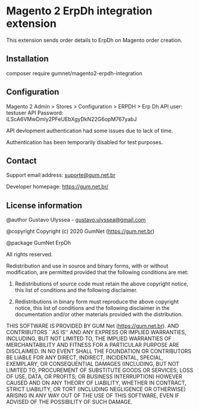 # Magento 2 ErpDh integration extension 

This extension sends order details to ErpDh on Magento order creation.

## Installation 

composer require gumnet/magento2-erpdh-integration

## Configuration
Magento 2 Admin > Stores > Configuration > ERPDH > Erp Dh
API user: testuser
API Password: iLScA6VMwDmly2PFeUEbXgyDkN22G6opM767yabJ

API devlopment authentication had some issues due to lack of time.

Authentication has been temporarily disabled for test purposes. 


## Contact
Support email address: suporte@gum.net.br

Developer homepage: https://gum.net.br/

## License information

@author Gustavo Ulyssea - gustavo.ulyssea@gmail.com

@copyright Copyright (c) 2020 GumNet (https://gum.net.br)

@package GumNet ErpDh

All rights reserved.

Redistribution and use in source and binary forms, with or without
modification, are permitted provided that the following conditions
are met:

1. Redistributions of source code must retain the above copyright
   notice, this list of conditions and the following disclaimer.

2. Redistributions in binary form must reproduce the above copyright
   notice, this list of conditions and the following disclaimer in the
   documentation and/or other materials provided with the distribution.

THIS SOFTWARE IS PROVIDED BY GUM Net (https://gum.net.br). AND CONTRIBUTORS
``AS IS'' AND ANY EXPRESS OR IMPLIED WARRANTIES, INCLUDING, BUT NOT LIMITED
TO, THE IMPLIED WARRANTIES OF MERCHANTABILITY AND FITNESS FOR A PARTICULAR
PURPOSE ARE DISCLAIMED.  IN NO EVENT SHALL THE FOUNDATION OR CONTRIBUTORS
BE LIABLE FOR ANY DIRECT, INDIRECT, INCIDENTAL, SPECIAL, EXEMPLARY, OR
CONSEQUENTIAL DAMAGES (INCLUDING, BUT NOT LIMITED TO, PROCUREMENT OF
SUBSTITUTE GOODS OR SERVICES; LOSS OF USE, DATA, OR PROFITS; OR BUSINESS
INTERRUPTION) HOWEVER CAUSED AND ON ANY THEORY OF LIABILITY, WHETHER IN
CONTRACT, STRICT LIABILITY, OR TORT (INCLUDING NEGLIGENCE OR OTHERWISE)
ARISING IN ANY WAY OUT OF THE USE OF THIS SOFTWARE, EVEN IF ADVISED OF THE
POSSIBILITY OF SUCH DAMAGE.
